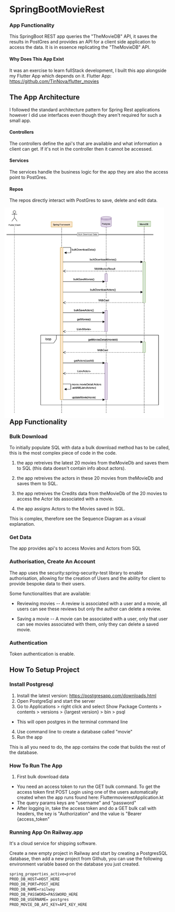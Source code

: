 # SpringBootMovieRest


### App Functionality
This SpringBoot REST app queries the "TheMovieDB" API, it saves the results in PostGres and provides an API for a client side application to access the data. It is in essence replicating the "TheMovieDB" API.

#### Why Does This App Exist
It was an exercise to learn fullStack development, I built this app alongside my Flutter App which depends on it.
Flutter App: https://github.com/TinNova/flutter_movies
  

## The App Architecture
I followed the standard architecture pattern for Spring Rest applications however I did use interfaces even though they aren't required for such a small app.

#### Controllers
The controllers define the api's that are available and what information a client can get. If it's not in the controller then it cannot be accessed.

#### Services
The services handle the business logic for the app they are also the access point to PostGres.

#### Repos
The repos directly interact with PostGres to save, delete and edit data.

<img src="https://github.com/TinNova/SpringBootMovieRest/blob/master/BulkDownload%20UML.png" width="500" align="right" hspace="20">

## App Functionality
### Bulk Download
To initially populate SQL with data a bulk download method has to be called, this is the most complex piece of code in the code.

1. the app retreives the latest 20 movies from theMovieDb and saves them to SQL (this data doesn't contain info about actors). 

2. the app retreives the actors in these 20 movies from theMovieDb and saves them to SQL. 

3. the app retreives the Credits data from theMovieDb of the 20 movies to access the Actor Ids associated with a movie. 

4. the app assigns Actors to the Movies saved in SQL.

This is complex, therefore see the Sequence Diagram as a visual explanation.

### Get Data
The app provides api's to access Movies and Actors from SQL

### Authorisation, Create An Account
The app uses the security:spring-security-test library to enable authorisation, allowing for the creation of Users and the ability for client to provide bespoke data to their users.

Some functionalities that are available:
- Reviewing movies
-- A review is associated with a user and a movie, all users can see these reviews but only the author can delete a review.

- Saving a movie
-- A movie can be associated with a user, only that user can see movies associated with them, only they can delete a saved movie.

### Authentication
Token authentication is enable.

## How To Setup Project

### Install Postgresql
1. Install the latest version: https://postgresapp.com/downloads.html
2. Open PostgreSql and start the server
3. Go to Applications > right click and select Show Package Contents > contents > versions > {largest version} > bin > psql
- This will open postgres in the terminal command line
4. Use command line to create a database called "movie"
5. Run the app

This is all you need to do, the app contains the code that builds the rest of the database.


### How To Run The App
1. First bulk download data
- You need an access token to run the GET bulk command. To get the access token first POST Login using one of the users automatically created when the app runs found here: FluttermovierestApplication.kt
- The query params keys are "username" and "password"
- After logging in, take the access token and do a GET bulk call with headers, the key is "Authorization" and the value is "Bearer {access_token"

### Running App On Railway.app
It's a cloud service for shipping software.

Create a new empty project in Railway and start by creating a PostgresSQL database, then add a new project from Github,
you can use the following environment variable based on the database you just created.

```properties
spring_properties_active=prod
PROD_DB_HOST=HOST_HERE
PROD_DB_PORT=POST_HERE
PROD_DB_NAME=railway
PROD_DB_PASSWORD=PASSWORD_HERE
PROD_DB_USERNAME= postgres
PROD_MOVIE_DB_API_KEY=API_KEY_HERE
```
